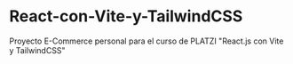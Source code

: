 # React-con-Vite-y-TailwindCSS
Proyecto E-Commerce personal para el curso de PLATZI "React.js con Vite y TailwindCSS"

